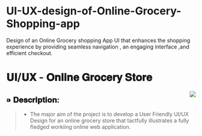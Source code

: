 # UI-UX-design-of-Online-Grocery-Shopping-app
Design of an Online Grocery shopping App UI that enhances the shopping experience by providing seamless navigation , an engaging interface ,and efficient checkout.
# 𝐔𝐈/𝐔𝐗 - 𝐎𝐧𝐥𝐢𝐧𝐞 𝐆𝐫𝐨𝐜𝐞𝐫𝐲 𝐒𝐭𝐨𝐫𝐞
<img src="https://user-images.githubusercontent.com/68887544/123539267-73822380-d756-11eb-88dc-2f270ceb94eb.png" align="right">

## ⁍ 𝐃𝐞𝐬𝐜𝐫𝐢𝐩𝐭𝐢𝐨𝐧:
> * The major aim of the project is to develop a User Friendly UI/UX Design for an online grocery store that tactfully illustrates a fully fledged workiing online web application.
